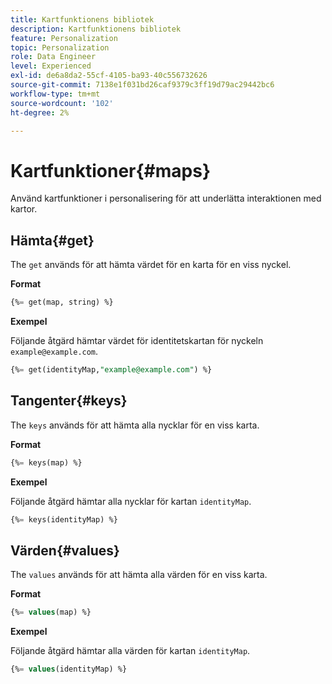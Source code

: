 ```yaml
---
title: Kartfunktionens bibliotek
description: Kartfunktionens bibliotek
feature: Personalization
topic: Personalization
role: Data Engineer
level: Experienced
exl-id: de6a8da2-55cf-4105-ba93-40c556732626
source-git-commit: 7138e1f031bd26caf9379c3ff19d79ac29442bc6
workflow-type: tm+mt
source-wordcount: '102'
ht-degree: 2%

---
```


# Kartfunktioner{#maps}

Använd kartfunktioner i personalisering för att underlätta interaktionen med kartor.

## Hämta{#get}

The `get` används för att hämta värdet för en karta för en viss nyckel.

**Format**

```sql
{%= get(map, string) %}
```

**Exempel**

Följande åtgärd hämtar värdet för identitetskartan för nyckeln `example@example.com`.

```sql
{%= get(identityMap,"example@example.com") %}
```

## Tangenter{#keys}

The `keys` används för att hämta alla nycklar för en viss karta.

**Format**

```sql
{%= keys(map) %}
```

**Exempel**

Följande åtgärd hämtar alla nycklar för kartan `identityMap`.

```sql
{%= keys(identityMap) %}
```

## Värden{#values}

The `values` används för att hämta alla värden för en viss karta.

**Format**

```sql
{%= values(map) %}
```

**Exempel**

Följande åtgärd hämtar alla värden för kartan `identityMap`.

```sql
{%= values(identityMap) %}
```
